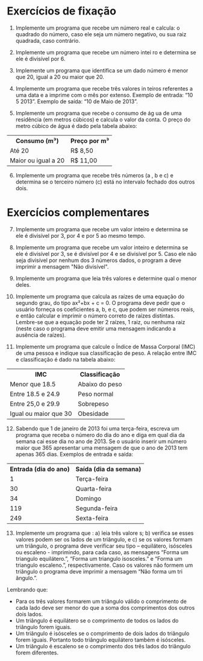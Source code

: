 # Exercícios de fixação  

1. Implemente um programa que recebe um número real e calcula: o quadrado do número, caso ele seja um número negativo, ou sua raiz quadrada, caso contrário.  

2. Implemente um programa que recebe um número intei ro e determina se ele  é divisível por 6.  

3. Implemente um programa que identifica se um dado número é menor que  20, igual a 20 ou maior que 20.  

4. Implemente um programa que recebe três valores in teiros referentes a uma data e a imprime com o mês por extenso. Exemplo de entrada: “10 5 2013”.  Exemplo de saída: “10 de Maio de 2013”.  

5. Implemente  um  programa  que  recebe  o  consumo  de  ág ua  de  uma residência (em metros cúbicos) e calcula o valor da conta. O preço do metro cúbico de água é dado pela tabela abaixo:  
<center>
  <table>
   <tr>
     <th>Consumo (m³)</th>
     <th>Preço por m³</th>
   </tr>
   <tr>
     <td>Até 20</td>
     <td>R$ 8,50</td>
   </tr>
   <tr>
     <td>Maior ou igual a 20</td>
     <td>R$ 11,00</td>
   </tr>
  </table>
</center>


6. Implemente um programa que recebe três números (a , b e c) e determina se o terceiro número (c) está no intervalo fechado dos outros dois.   

# Exercícios complementares

7. Implemente um programa que recebe um valor inteiro e determina se ele é divisível por 3, por 4 e por 5 ao mesmo tempo.

8. Implemente um programa que recebe um valor inteiro e determina se ele é divisível por 3, se é divisível por 4 e se divisível por 5. Caso ele não seja divisível por nenhum dos 3 números dados, o program a deve imprimir a mensagem "Não divisível".

9. Implemente um programa que leia três valores e determine qual o menor deles.  

10. Implemente um programa que calcula as raízes de uma equação do segundo grau, do tipo ax²+bx + c = 0. O programa deve pedir que o usuário forneça os coeficientes a, b, e c, que podem ser números reais, e então calcular e imprimir o número correto de raízes distintas. Lembre-se que a equação pode ter 2 raízes, 1 raiz, ou nenhuma raiz (neste caso o programa deve emitir uma mensagem indicando a ausência de raízes).  

11. Implemente um programa que calcule o Índice de Massa Corporal (IMC) de uma pessoa e indique sua classificação de peso. A relação entre IMC e classificação é dado na tabela abaixo:
<center>
  <table>
   <tr>
     <th>IMC</th>
     <th>Classificação</th>
   </tr>
   <tr>
     <td>Menor que 18.5</td>
     <td>Abaixo do peso</td>
   </tr>
   <tr>
     <td>Entre 18.5 e 24.9</td>
     <td>Peso normal</td>
   </tr>
   <tr>
     <td>Entre 25,0 e 29.9</td>
     <td>Sobrepeso</td>
   </tr>
   <tr>
     <td>Igual ou maior que 30</td>
     <td>Obesidade</td>
   </tr>
  </table>
</center>


12. Sabendo que 1 de janeiro de 2013 foi uma terça-feira, escreva um programa que receba o número do dia do ano e diga em qual dia da semana cai esse dia no ano de 2013. Se o usuário inserir um número maior que 365 apresentar uma mensagem de que o ano de 2013 tem apenas 365 dias. Exemplos de entrada e saída:  

<center>
  <table>
   <tr>
     <th>Entrada (dia do ano)</th>
     <th>Saída (dia da semana)</th>
   </tr>
   <tr>
     <td>1</td>
     <td>Terça-feira</td>
   </tr>
   <tr>
     <td>30</td>
     <td>Quarta-feira</td>
   </tr>
   <tr>
     <td>34</td>
     <td>Domingo</td>
   </tr>
   <tr>
     <td>119</td>
     <td>Segunda-feira</td>
   </tr>
   <tr>
     <td>249</td>
     <td>Sexta-feira</td>
   </tr>
  </table>
</center>


13. Implemente um programa que :
a) leia três valore s;
b) verifica se esses valores podem ser os lados de um triângulo,
e c) se os valores formam um triângulo,
o programa deve verificar seu tipo – equilátero, isósceles ou escaleno - imprimindo, para cada caso, as mensagens “Forma um triangulo equilátero.”, “Forma um triangulo isosceles.” e “Forma um triangulo escaleno.”, respectivamente. Caso os valores não formem um triângulo o programa deve imprimir a mensagem “Não forma um tri ângulo.”.

Lembrando que:
- Para os três valores formarem um triângulo válido o comprimento de cada lado deve ser menor do que a soma dos comprimentos dos outros dois lados.  
- Um triângulo é equilátero se o comprimento de todos os lados do triângulo forem iguais.
- Um triângulo é isósceles se o comprimento de dois lados do triângulo forem iguais. Portanto todo triângulo equilátero também é isósceles.
- Um triângulo é escaleno se o comprimento dos três lados do triângulo forem diferentes.
